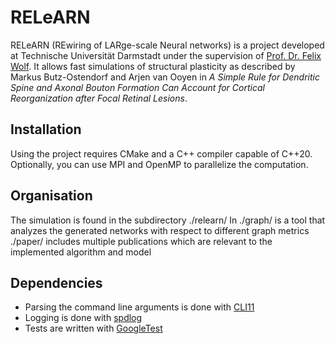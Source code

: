 # RELeARN

RELeARN (REwiring of LARge-scale Neural networks) is a project developed at Technische Universität Darmstadt under the supervision of [Prof. Dr. Felix Wolf](https://www.informatik.tu-darmstadt.de/parallel/parallel_programming/index.en.jsp). It allows fast simulations of structural plasticity as described by Markus Butz-Ostendorf and Arjen van Ooyen in *A Simple Rule for Dendritic Spine and Axonal Bouton Formation Can Account for Cortical Reorganization after Focal Retinal Lesions*.

## Installation
Using the project requires CMake and a C++ compiler capable of C++20.
Optionally, you can use MPI and OpenMP to parallelize the computation.

## Organisation
The simulation is found in the subdirectory ./relearn/
In ./graph/ is a tool that analyzes the generated networks with respect to different graph metrics
./paper/ includes multiple publications which are relevant to the implemented algorithm and model

## Dependencies
- Parsing the command line arguments is done with [CLI11](https://github.com/CLIUtils/CLI11)
- Logging is done with [spdlog](https://github.com/gabime/spdlog)
- Tests are written with [GoogleTest](https://github.com/google/googletest)
